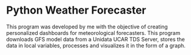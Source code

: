 # Python Weather Forecaster
This program was developed by me with the objective of creating personalized dashboards for meteorological forecasters. This program downloads GFS model data from a Unidata UCAR TDS Server, stores the data in local variables, processes and visualizes it in the form of a graph. 
